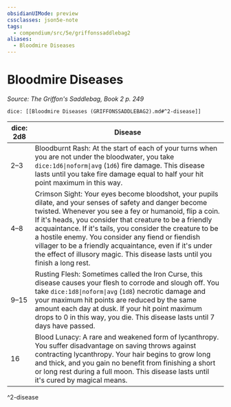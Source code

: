 ```yaml
---
obsidianUIMode: preview
cssclasses: json5e-note
tags:
  - compendium/src/5e/griffonssaddlebag2
aliases:
  - Bloodmire Diseases
---
```

# Bloodmire Diseases
*Source: The Griffon's Saddlebag, Book 2 p. 249* 

`dice: [[Bloodmire Diseases (GRIFFONSSADDLEBAG2).md#^2-disease]]`

| dice: 2d8 | Disease |
|-----------|---------|
| 2–3 | Bloodburnt Rash: At the start of each of your turns when you are not under the bloodwater, you take `dice:1d6\|noform\|avg` (`1d6`) fire damage. This disease lasts until you take fire damage equal to half your hit point maximum in this way. |
| 4–8 | Crimson Sight: Your eyes become bloodshot, your pupils dilate, and your senses of safety and danger become twisted. Whenever you see a fey or humanoid, flip a coin. If it's heads, you consider that creature to be a friendly acquaintance. If it's tails, you consider the creature to be a hostile enemy. You consider any fiend or fiendish villager to be a friendly acquaintance, even if it's under the effect of illusory magic. This disease lasts until you finish a long rest. |
| 9–15 | Rusting Flesh: Sometimes called the Iron Curse, this disease causes your flesh to corrode and slough off. You take `dice:1d8\|noform\|avg` (`1d8`) necrotic damage and your maximum hit points are reduced by the same amount each day at dusk. If your hit point maximum drops to 0 in this way, you die. This disease lasts until 7 days have passed. |
| 16 | Blood Lunacy: A rare and weakened form of lycanthropy. You suffer disadvantage on saving throws against contracting lycanthropy. Your hair begins to grow long and thick, and you gain no benefit from finishing a short or long rest during a full moon. This disease lasts until it's cured by magical means. |
^2-disease
